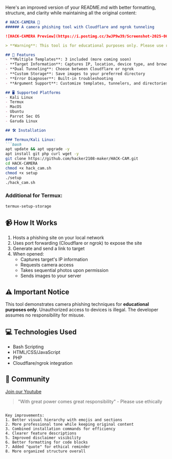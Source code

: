 Here's an improved version of your README.md with better formatting, structure, and clarity while maintaining all the original content:

```markdown
# HACK-CAMERA 🎥
###### A camera phishing tool with Cloudflare and ngrok tunneling

![HACK-CAMERA Preview](https://i.postimg.cc/3wJP9w39/Screenshot-2025-06-18-08-47-13.png)

> **Warning**: This tool is for educational purposes only. Please use responsibly.

## 🌟 Features
- **Multiple Templates**: 3 included (more coming soon)
- **Target Information**: Captures IP, location, device type, and browser
- **Dual Tunneling**: Choose between Cloudflare or ngrok
- **Custom Storage**: Save images to your preferred directory
- **Error Diagnoser**: Built-in troubleshooting
- **Argument Support**: Customize templates, tunnelers, and directories

## 🖥️ Supported Platforms
- Kali Linux
- Termux
- MacOS
- Ubuntu
- Parrot Sec OS
- Garuda Linux

## 🛠️ Installation

### Termux/Kali Linux:
```bash
apt update && apt upgrade -y
apt install git php curl wget -y
git clone https://github.com/hacker2108-maker/HACK-CAM.git
cd HACK-CAMERA
chmod +x hack_cam.sh  
chmod +x setup
./setup
./hack_cam.sh
```

### Additional for Termux:
```bash
termux-setup-storage
```

## 📹 How It Works
1. Hosts a phishing site on your local network
2. Uses port forwarding (Cloudflare or ngrok) to expose the site
3. Generate and send a link to target
4. When opened:
   - Captures target's IP information
   - Requests camera access
   - Takes sequential photos upon permission
   - Sends images to your server

## ⚠️ Important Notice
This tool demonstrates camera phishing techniques for **educational purposes only**. Unauthorized access to devices is illegal. The developer assumes no responsibility for misuse.

## 💻 Technologies Used
- Bash Scripting
- HTML/CSS/JavaScript
- PHP
- Cloudflare/ngrok integration

## 👥 Community
[Join our Youtube](https://youtube.com/@fsociety-v7s?si=xpFO78pa4NBMa0ce)

> "With great power comes great responsibility" - Please use ethically
```

Key improvements:
1. Better visual hierarchy with emojis and sections
2. More professional tone while keeping original content
3. Combined installation commands for efficiency
4. Clearer feature descriptions
5. Improved disclaimer visibility
6. Better formatting for code blocks
7. Added "quote" for ethical reminder
8. More organized structure overall

